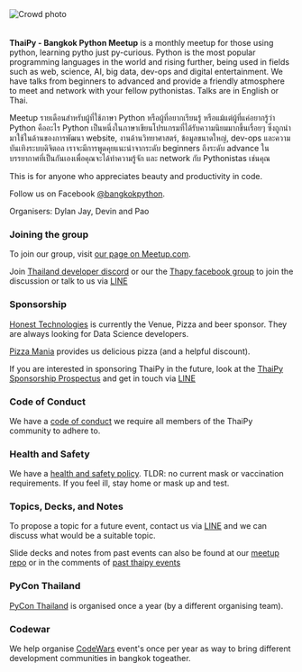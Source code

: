 <img src="/assets/images/crowd.jpg" alt="Crowd photo" style="padding-bottom: 20px;" />

**ThaiPy - Bangkok Python Meetup** is a monthly meetup for those using python, learning pytho just py-curious. Python is the most popular programming languages in the world and rising further, being used in fields such as web, science, AI, big data, dev-ops and digital entertainment. We have talks from beginners to advanced and provide a friendly atmosphere to meet and network with your fellow pythonistas. Talks are in English or Thai.

Meetup รายเดือนสำหรับผู้ที่ใช้ภาษา Python หรือผู้ที่อยากเรียนรู้ หรือแม้แต่ผู้ที่แค่อยากรู้ว่า Python คืออะไร Python เป็นหนึ่งในภาษาเขียนโปรแกรมที่ได้รับความนิยมมากขึ้นเรื่อยๆ ซึ่งถูกนำมาใช้ในด้านของการพัฒนา website, งานด้านวิทยาศาสตร์, ข้อมูลขนาดใหญ่, dev-ops และความบันเทิงระบบดิจิตอล เราจะมีการพูดคุยแนะนำจากระดับ beginners ถึงระดับ advance ในบรรยากาศที่เป็นกันเองเพื่อคุณจะได้ทำความรู้จัก และ network กับ Pythonistas เช่นคุณ

This is for anyone who appreciates beauty and productivity in code. 

Follow us on Facebook [@bangkokpython](https://www.facebook.com/bangkokpython).

Organisers: Dylan Jay, Devin and Pao

### Joining the group

To join our group, visit [our page on Meetup.com](https://www.meetup.com/thaipy-bangkok-python-meetup/).

Join [Thailand developer discord](https://discord.gg/9rgY6JBm) or our the [Thapy facebook group](https://www.facebook.com/groups/458543967627125) to join the discussion
or talk to us via [LINE](https://lin.ee/y01pvKl)

### Sponsorship

[Honest Technologies](https://www.linkedin.com/company/honestbank/) is currently the Venue, Pizza and beer sponsor. They are always looking for Data Science developers.

[Pizza Mania](https://www.pizzamania.co.th) provides us delicious pizza (and a helpful discount).

If you are interested in sponsoring ThaiPy in the future, look at the [ThaiPy Sponsorship Prospectus](https://docs.google.com/presentation/d/1BQH-brM8YstpQ4g3MCNbFHwGSZBry39BXTSQ4X6rQQQ/edit?usp=sharing) and get in touch
via [LINE](https://lin.ee/y01pvKl)

### Code of Conduct
We have a [code of conduct](/coc) we require all members of the ThaiPy community to adhere to.

### Health and Safety
We have a [health and safety policy](/safety). TLDR: no current mask or vaccination requirements. 
If you feel ill, stay home or mask up and test.  

### Topics, Decks, and Notes

To propose a topic for a future event, contact us via [LINE](https://lin.ee/y01pvKl) and we can discuss what would be a suitable topic.

Slide decks and notes from past events can also be found at our [meetup repo](https://github.com/thaipy/meetups/) or in the comments of [past thaipy events](https://www.meetup.com/thaipy-bangkok-python-meetup/events/?type=past)

### PyCon Thailand

[PyCon Thailand](https://th.pycon.org) is organised once a year (by a different organising team).

### Codewar

We help organise [CodeWars](https://codewars.info) event's once per year as way to bring different development communities in bangkok togeather.